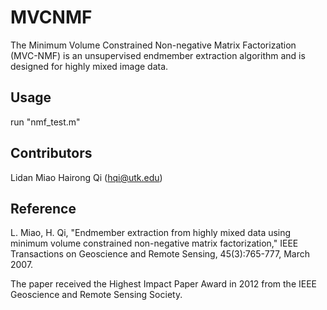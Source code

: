 # MVCNMF 

The Minimum Volume Constrained Non-negative Matrix Factorization (MVC-NMF) is an unsupervised endmember extraction algorithm and is designed for highly mixed image data.

## Usage

run "nmf_test.m"

## Contributors

Lidan Miao
Hairong Qi (hqi@utk.edu)

## Reference

L. Miao, H. Qi, "Endmember extraction from highly mixed data using minimum volume constrained non-negative matrix factorization," IEEE Transactions on Geoscience and Remote Sensing, 45(3):765-777, March 2007.

The paper received the Highest Impact Paper Award in 2012 from the IEEE Geoscience and Remote Sensing Society.
